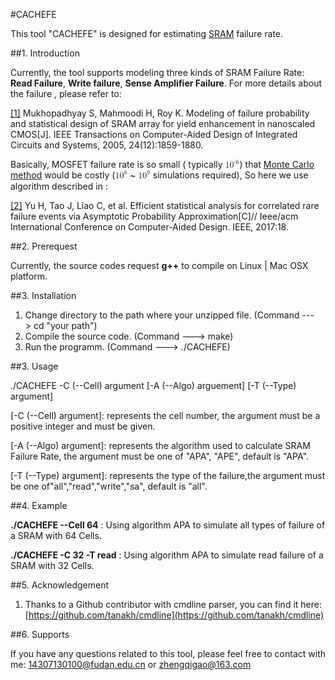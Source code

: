 
#CACHEFE

This tool "CACHEFE" is designed for estimating [SRAM](https://en.wikipedia.org/wiki/Static_random-access_memory) failure rate.

##1. Introduction 

Currently, the tool supports modeling three kinds of SRAM Failure Rate: **Read Failure**, **Write failure**, **Sense Amplifier Failure**. For more details about the failure , please refer to:

[[1]](http://ieeexplore.ieee.org/document/1542241) Mukhopadhyay S, Mahmoodi H, Roy K. Modeling of failure probability and statistical design of SRAM array for yield enhancement in nanoscaled CMOS[J]. IEEE Transactions on Computer-Aided Design of Integrated Circuits and Systems, 2005, 24(12):1859-1880.

Basically, MOSFET failure rate is so small ( typically <math><msubsup><mi>10</mi><mi></mi><mi>-6</mi></msubsup></math>) that [Monte Carlo method](https://en.wikipedia.org/wiki/Monte_Carlo_method) would be costly (<math><msubsup><mi>10</mi><mi></mi><mi>8</mi></msubsup></math>
~ <math><msubsup><mi>10</mi><mi></mi><mi>9</mi></msubsup></math>
 simulations required), So here we use algorithm described in :

[[2]](http://ieeexplore.ieee.org/document/7827595/) Yu H, Tao J, Liao C, et al. Efficient statistical analysis for correlated rare failure events via Asymptotic Probability Approximation[C]// Ieee/acm International Conference on Computer-Aided Design. IEEE, 2017:18.


##2. Prerequest

Currently, the source codes request **g++** to compile on Linux | Mac OSX platform.

##3. Installation

1. Change directory to the path where your unzipped file. (Command ---> cd "your path")
2. Compile the source code. (Command ---> make)
3. Run the programm. (Command ---> ./CACHEFE)

##3. Usage

 ./CACHEFE -C (--Cell) argument [-A (--Algo) arguement]  [-T (--Type) argument]


[-C (--Cell) argument]: represents the cell number, the argument must be a positive integer and must be given.

[-A (--Algo) argument]: represents the algorithm used to calculate SRAM Failure Rate, the argument must be one of "APA", "APE", default is "APA".

[-T (--Type) argument]: represents the type of the failure,the argument must be one of"all","read","write","sa", default is "all".



##4. Example

**./CACHEFE --Cell 64**  : Using algorithm APA to simulate  all types of failure of a SRAM with 64 Cells.

**./CACHEFE -C 32 -T read** : Using algorithm APA to simulate  read failure of a SRAM with 32 Cells.


##5. Acknowledgement

1. Thanks to a Github contributor with cmdline parser, you can find it here:[https://github.com/tanakh/cmdline](https://github.com/tanakh/cmdline)


##6. Supports

If you have any questions related to this tool, please feel free to contact with me: <14307130100@fudan.edu.cn> or <zhengqigao@163.com>